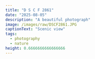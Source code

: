 ```yaml
---
title: "D S C F 2861"
date: "2025-08-05"
description: "A beautiful photograph"
image: /images/raw/DSCF2861.JPG
captionText: "Scenic view"
tags:
  - photography
  - nature
height: 0.6666666666666666
---
```

